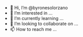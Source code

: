 - 👋 Hi, I’m @byronesolorzano
- 👀 I’m interested in ...
- 🌱 I’m currently learning ...
- 💞️ I’m looking to collaborate on ...
- 📫 How to reach me ...

<!---
byronesolorzano/byronesolorzano is a ✨ special ✨ repository because its `README.md` (this file) appears on your GitHub profile.
You can click the Preview link to take a look at your changes.
--->
